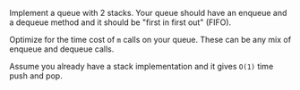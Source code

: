 Implement a queue with 2 stacks. Your queue should have an enqueue and a dequeue method and it should be "first in first out" (FIFO).

Optimize for the time cost of `m` calls on your queue. These can be any mix of enqueue and dequeue calls.

Assume you already have a stack implementation and it gives `O(1)` time push and pop.
